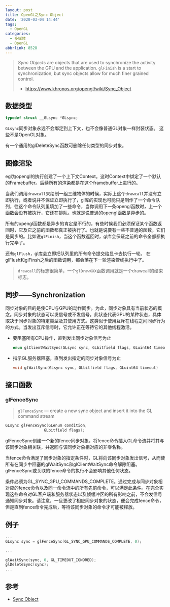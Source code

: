 ```yaml
---
layout: post
title: OpenGL之Sync Object
date: '2020-03-04 14:44'
tags:
  - OpenGL
categories:
  - 多媒体
  - OpenGL
abbrlink: 8528
---
```


> *Sync Objects* are objects that are used to synchronize the activity between the GPU and the application. `glFinish` is a start to synchronization, but sync objects allow for much finer grained control.
> - https://www.khronos.org/opengl/wiki/Sync_Object


<!--more-->

## 数据类型

``` C
typedef struct __GLsync *GLsync;
```

`GLsync`同步对象永远不会绑定到上下文，也不会像普通GL对象一样封装状态。 这些不是OpenGL对象。

有一个通用的glDeleteSync函数可删除任何类型的同步对象。


## 图像渲染

egl为opengl的执行创建了一个上下文Context。这时Context中绑定了一个默认的Framebuffer。后续所有的渲染都是在这个framebuffer上进行的。

当我们调用`drawcall`来绘制一组三维物体的时候，实际上这个`drawcall`并没有立即执行，或者说并不保证立即执行了，gl库的实现也可能只是制作了一个命令队列，往这个命令队列里填加了一些命令，当你调用下一条opengl函数时，上一个函数会没有被执行，它还在排队。也就是说普通的opengl函数是异步的。

所有的opengl函数都是异步的肯定是不行的，有些时候我们必须保证某个函数返回时，它及它之前的函数都真正被执行了。也就是说要有一些不普通的函数，它们是同步的。比如说`glFinish`，当这个函数返回时，gl库会保证之前的命令全部都执行完毕了。

还有`glFlush`，gl库会立即把队列里的所有命令提交给显卡去执行一轮。
在glFlush和glFinsh之后的函数调用，都会落在下一轮渲染管线执行中了。

> `drawcall`的标志很简单，一个`glDrawXXX`函数调用就是一个drawcall的结束标志。



## 同步——Synchronization

同步对象的目的是使CPU与GPU的动作同步。为此，同步对象具有当前状态的概念。同步对象的状态可以发信号或不发信号。此状态代表GPU的某种状态，具体取决于同步对象的特定类型及其使用方式。这类似于使用互斥在线程之间同步行为的方式。当发出互斥信号时，它允许正在等待它的其他线程激活。

- 要阻塞所有CPU操作，直到发出同步对象信号为止
  ``` C
  enum glClientWaitSync(GLsync sync, GLbitfield flags, GLuint64 timeout)
  ```
- 指示GL服务器阻塞，直到发出指定的同步对象信号为止
  ``` C
  void glWaitSync(GLsync sync, GLbitfield flags, GLuint64 timeout)
  ```


## 接口函数

### glFenceSync

> `glFenceSync` — create a new sync object and insert it into the GL command stream

``` C
GLsync glFenceSync(GLenum condition,
  	             GLbitfield flags);
```
glFenceSync创建一个新的fence同步对象，将fence命令插入GL命令流并将其与该同步对象相关联，并返回与该同步对象相对应的非零名称。

当fence命令满足了同步对象的指定条件时，GL将向该同步对象发出信号，从而使所有在同步中阻塞的glWaitSync和glClientWaitSync命令解除阻塞。 glFenceSync或关联的fence命令的执行不会影响其他任何状态。

条件必须为GL_SYNC_GPU_COMMANDS_COMPLETE。通过完成与同步对象相对应的fence命令以及同一命令流中的所有先前命令，可以满足此条件。在完全实现这些命令对GL客户端和服务器状态以及帧缓冲区的所有影响之前，不会发信号通知同步对象。请注意，一旦更改了相应同步对象的状态，便会完成fence命令，但是直到fence命令完成后，等待该同步对象的命令才可能被释放。

## 例子

``` C
...
GLsync sync = glFenceSync(GL_SYNC_GPU_COMMANDS_COMPLETE, 0);  

...

glWaitSync(sync, 0, GL_TIMEOUT_IGNORED);                      
glDeleteSync(sync);                                           
...
```

## 参考

- [Sync Object](https://www.khronos.org/opengl/wiki/Sync_Object)
